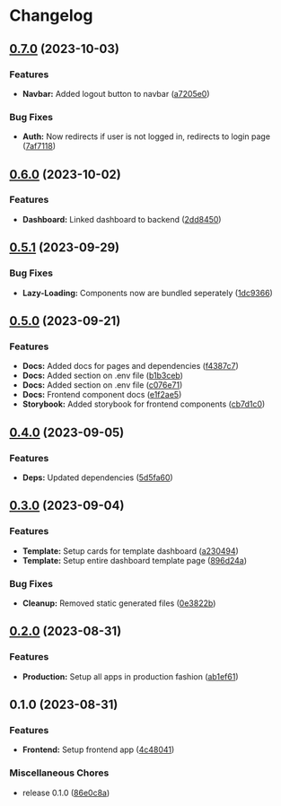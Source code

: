 # Changelog

## [0.7.0](https://github.com/Evanlab02/ShoppingListApp/compare/shopping-app-frontend-v0.6.0...shopping-app-frontend-v0.7.0) (2023-10-03)


### Features

* **Navbar:** Added logout button to navbar ([a7205e0](https://github.com/Evanlab02/ShoppingListApp/commit/a7205e0e728c881ab500247db38fe48bc5292433))


### Bug Fixes

* **Auth:** Now redirects if user is not logged in, redirects to login page ([7af7118](https://github.com/Evanlab02/ShoppingListApp/commit/7af7118b4adc651e5b0924d79c3467cabd349fd9))

## [0.6.0](https://github.com/Evanlab02/ShoppingListApp/compare/shopping-app-frontend-v0.5.1...shopping-app-frontend-v0.6.0) (2023-10-02)


### Features

* **Dashboard:** Linked dashboard to backend ([2dd8450](https://github.com/Evanlab02/ShoppingListApp/commit/2dd845014dbf5463d8f04162612514d2cf846db1))

## [0.5.1](https://github.com/Evanlab02/ShoppingListApp/compare/shopping-app-frontend-v0.5.0...shopping-app-frontend-v0.5.1) (2023-09-29)


### Bug Fixes

* **Lazy-Loading:** Components now are bundled seperately ([1dc9366](https://github.com/Evanlab02/ShoppingListApp/commit/1dc9366192fcd647be9eef556f052d880ac4f639))

## [0.5.0](https://github.com/Evanlab02/ShoppingListApp/compare/shopping-app-frontend-v0.4.0...shopping-app-frontend-v0.5.0) (2023-09-21)


### Features

* **Docs:** Added docs for pages and dependencies ([f4387c7](https://github.com/Evanlab02/ShoppingListApp/commit/f4387c7b0ff4da8d2f4adbdc5ba7985bfb0de09f))
* **Docs:** Added section on .env file ([b1b3ceb](https://github.com/Evanlab02/ShoppingListApp/commit/b1b3ceba8371b2fb451dc69083e08d20eaf09913))
* **Docs:** Added section on .env file ([c076e71](https://github.com/Evanlab02/ShoppingListApp/commit/c076e716517106a8a7d575dd665b4e34192e4a16))
* **Docs:** Frontend component docs ([e1f2ae5](https://github.com/Evanlab02/ShoppingListApp/commit/e1f2ae554a4b4967655e7ff8270664e9f889115b))
* **Storybook:** Added storybook for frontend components ([cb7d1c0](https://github.com/Evanlab02/ShoppingListApp/commit/cb7d1c07af1c6cef25e4d4c4071da3ceea7aaa00))

## [0.4.0](https://github.com/Evanlab02/ShoppingListApp/compare/shopping-app-frontend-v0.3.0...shopping-app-frontend-v0.4.0) (2023-09-05)


### Features

* **Deps:** Updated dependencies ([5d5fa60](https://github.com/Evanlab02/ShoppingListApp/commit/5d5fa603b227302b553d99db6b230f2e777babcb))

## [0.3.0](https://github.com/Evanlab02/ShoppingListApp/compare/shopping-app-frontend-v0.2.0...shopping-app-frontend-v0.3.0) (2023-09-04)


### Features

* **Template:** Setup cards for template dashboard ([a230494](https://github.com/Evanlab02/ShoppingListApp/commit/a23049472dc4ce1e92f4c8d747966e6a9f2c1998))
* **Template:** Setup entire dashboard template page ([896d24a](https://github.com/Evanlab02/ShoppingListApp/commit/896d24afd67f2d5a7174673b7c81cc58452b196d))


### Bug Fixes

* **Cleanup:** Removed static generated files ([0e3822b](https://github.com/Evanlab02/ShoppingListApp/commit/0e3822b0b3991b993dfe1f79a6df349d9a04c49f))

## [0.2.0](https://github.com/Evanlab02/ShoppingListApp/compare/shopping-app-frontend-v0.1.0...shopping-app-frontend-v0.2.0) (2023-08-31)


### Features

* **Production:** Setup all apps in production fashion ([ab1ef61](https://github.com/Evanlab02/ShoppingListApp/commit/ab1ef61f1fc5fdda69a09ae52b83b4625b23cacf))

## 0.1.0 (2023-08-31)


### Features

* **Frontend:** Setup frontend app ([4c48041](https://github.com/Evanlab02/ShoppingListApp/commit/4c480411ad6ef5b709bcc7b6a7089bcca40bed84))


### Miscellaneous Chores

* release 0.1.0 ([86e0c8a](https://github.com/Evanlab02/ShoppingListApp/commit/86e0c8af757fbdd691f1742edd3e7670c6f87d31))
